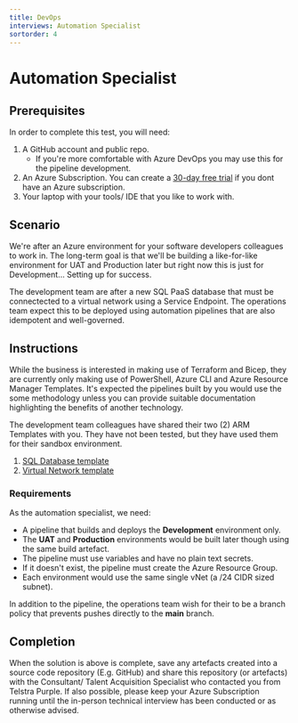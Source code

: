 ```yaml
---
title: DevOps
interviews: Automation Specialist
sortorder: 4
---
```


# Automation Specialist

## Prerequisites

In order to complete this test, you will need:

1. A GitHub account and public repo.
   - If you're more comfortable with Azure DevOps you may use this for the pipeline development.
2. An Azure Subscription. You can create a [30-day free trial](https://azure.microsoft.com/en-au/free/) if you dont have an Azure subscription.
3. Your laptop with your tools/ IDE that you like to work with.

## Scenario

We're after an Azure environment for your software developers colleagues to work in. The long-term goal is that we'll be building a like-for-like environment for UAT and Production later but right now this is just for Development… Setting up for success.

The development team are after a new SQL PaaS database that must be connectected to a virtual network using a Service Endpoint. The operations team expect this to be deployed using automation pipelines that are also idempotent and well-governed.

## Instructions

While the business is interested in making use of Terraform and Bicep, they are currently only making use of PowerShell, Azure CLI and Azure Resource Manager Templates. It's expected the pipelines built by you would use the some methodology unless you can provide suitable documentation highlighting the benefits of another technology.

The development team colleagues have shared their two (2) ARM Templates with you. They have not been tested, but they have used them for their sandbox environment.

1. [SQL Database template](./code/sqldatabase.json)
2. [Virtual Network template](/code/networking.json)

### Requirements

As the automation specialist, we need:

- A pipeline that builds and deploys the **Development** environment only.
- The **UAT** and **Production** environments would be built later though using the same build artefact.
- The pipeline must use variables and have no plain text secrets.
- If it doesn't exist, the pipeline must create the Azure Resource Group.
- Each environment would use the same single vNet (a /24 CIDR sized subnet).

In addition to the pipeline, the operations team wish for their to be a branch policy that prevents pushes directly to the **main** branch.

## Completion

When the solution is above is complete, save any artefacts created into a source code repository (E.g. GitHub) and share this repository (or artefacts) with the Consultant/ Talent Acquisition Specialist who contacted you from Telstra Purple. If also possible, please keep your Azure Subscription running until the in-person technical interview has been conducted or as otherwise advised.
